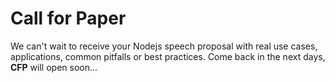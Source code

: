 Call for Paper
==============

We can't wait to receive your Nodejs speech proposal with real use cases, applications, common pitfalls or best practices. Come back in the next days, **CFP** will open soon...


<!---
So if you think you have something to say 
get in contact with us and submit your paper via [TBD](#)]
--->